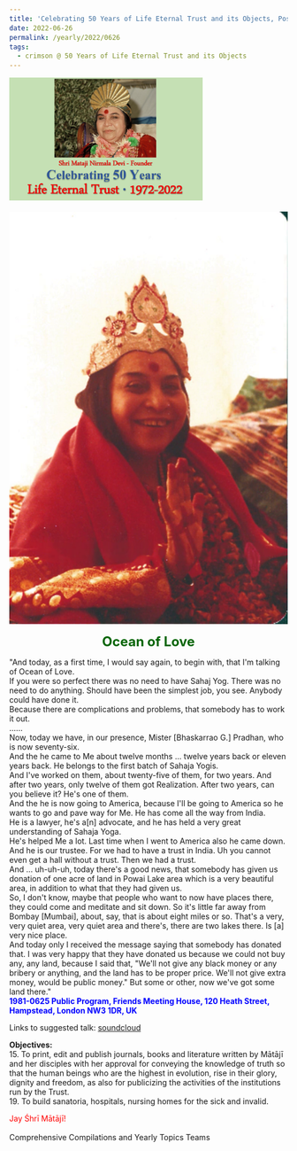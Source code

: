 ```yaml
---
title: 'Celebrating 50 Years of Life Eternal Trust and its Objects, Post 19'
date: 2022-06-26
permalink: /yearly/2022/0626
tags:
  - crimson @ 50 Years of Life Eternal Trust and its Objects
---
```


<div style="text-align: left"><img src="/images/Celebrating50YearsLET.png" width="350" /></div><br>

<div style="text-align: center"><img src="/images/image988_Asha_Peter_Brownscombe_Collection.png" /></div>

<p style="color:DarkGreen; text-align:center">
<font size="+2"><b>Ocean of Love</b><br></font>
</p>

<p>
"And today, as a first time, I would say again, to begin with, that I'm talking of Ocean of Love.<br>
If you were so perfect there was no need to have Sahaj Yog. There was no need to do anything. Should have been the simplest job, you see. Anybody could have done it.<br>
Because there are complications and problems, that somebody has to work it out.<br>
......<br>
Now, today we have, in our presence, Mister [Bhaskarrao G.] Pradhan, who is now seventy-six.<br>
And the he came to Me about twelve months ... twelve years back or eleven years back. He belongs to the first batch of Sahaja Yogis.<br> 
And I've worked on them, about twenty-five of them, for two years. And after two years, only twelve of them got Realization. After two years, can you believe it? He's one of them.<br>
And the he is now going to America, because I'll be going to America so he wants to go and pave way for Me. He has come all the way from India.<br>
He is a lawyer, he's a[n] advocate, and he has held a very great understanding of Sahaja Yoga.<br>
He's helped Me a lot. Last time when I went to America also he came down.<br>
And he is our trustee. For we had to have a trust in India. Uh you cannot even get a hall without a trust. Then we had a trust.<br>
And ... uh-uh-uh, today there's a good news, that somebody has given us donation of one acre of land in Powai Lake area which is a very beautiful area, in addition to what that they had given us.<br>
So, I don't know, maybe that people who want to now have places there, they could come and meditate and sit down. So it's little far away from Bombay [Mumbai], about, say, that is about eight miles or so. That's a very, very quiet area, very quiet area and there's, there are two lakes there. Is [a] very nice place.<br>
And today only I received the message saying that somebody has donated that. I was very happy that they have donated us because we could not buy any, any land, because I said that, "We'll not give any black money or any bribery or anything, and the land has to be proper price. We'll not give extra money, would be public money." But some or other, now we've got some land there."<br>
<font color="blue"><b>1981-0625 Public Program, Friends Meeting House, 120 Heath Street, Hampstead, London NW3 1DR, UK</b></font><br>
</p>

<p>
Links to suggested talk: <a href="https://soundcloud.com/sahaja-library/1981-0625-the-ocean-of-love"> soundcloud</a>
</p>

<p>
<b>Objectives:</b><br>
15. To print, edit and publish journals, books and literature written by Mātājī and her disciples with her approval for conveying the knowledge of truth so that the human beings who are the highest in evolution, rise in their glory, dignity and freedom, as also for publicizing the activities of the institutions run by the Trust.<br>
19. To build sanatoria, hospitals, nursing homes for the sick and invalid.
</p>

<p>
<font color="red">Jay Śhrī Mātājī!</font><br>
<br>
Comprehensive Compilations and Yearly Topics Teams</p>


